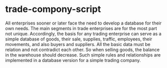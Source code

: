 # trade-compony-script
All enterprises sooner or later face the need to develop a database for their own needs. The main segments in trade enterprises are for the most part not unique. Accordingly, the basis for any trading enterprise can serve as a simple database of goods, their sale, supplies, traffic, employees, their movements, and also buyers and suppliers. All the basic data must be relation and not contradict each other. So when selling goods, the balance in the warehouse should decrease. Such simple rules and relationships are implemented in a database version for a simple trading company.
